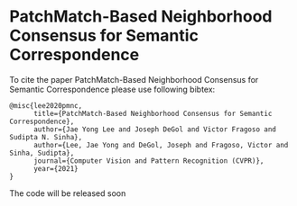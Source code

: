 # PatchMatch-Based Neighborhood Consensus for Semantic Correspondence
To cite the paper PatchMatch-Based Neighborhood Consensus for Semantic Correspondence
please use following bibtex:
```
@misc{lee2020pmnc,
      title={PatchMatch-Based Neighborhood Consensus for Semantic Correspondence}, 
      author={Jae Yong Lee and Joseph DeGol and Victor Fragoso and Sudipta N. Sinha},
      author={Lee, Jae Yong and DeGol, Joseph and Fragoso, Victor and Sinha, Sudipta},
      journal={Computer Vision and Pattern Recognition (CVPR)},
      year={2021}
}
```
The code will be released soon
